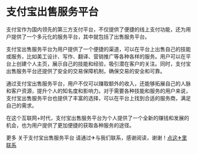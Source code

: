 # 支付宝出售服务平台

支付宝作为国内领先的第三方支付平台，不仅提供了便捷的线上支付功能，还为用户提供了一个多元化的服务平台，其中就包括了出售服务平台。

支付宝出售服务平台为用户提供了一个便捷的渠道，可以在平台上出售自己的技能或服务，比如美工设计、写作、翻译、营销推广等各种各样的服务。用户可以在平台上创建个人主页，展示自己的技能和经验，吸引潜在客户的关注。同时，支付宝出售服务平台还提供了安全的交易保障机制，确保交易的安全和可靠。

通过支付宝出售服务平台，用户不仅可以赚取额外的收入，还能够拓展自己的人脉和客户资源，提升个人的知名度和影响力。对于需要各种技能和服务的用户来说，支付宝出售服务平台也提供了丰富的选择，可以在平台上找到合适的服务商，满足自己的需求。

在这个互联网+时代，支付宝出售服务平台为个人提供了一个全新的赚钱和发展的机会，也为用户提供了更加便捷的获取各种服务的途径。

更多 关于支付宝出售服务平台 请通过✈与我们联系，感谢阅读，谢谢！[点这✈里联系](https://w.k02.cc)